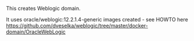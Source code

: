 This creates Weblogic domain. 

It uses oracle/weblogic:12.2.1.4-generic images created - see HOWTO here  https://github.com/dveselka/weblogic/tree/master/docker-domain/OracleWebLogic
